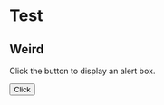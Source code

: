 <html>
<body>

<h1>Test</h1>
<h2>Weird</h2>

<p>Click the button to display an alert box.</p>

<button onclick="myFunction()">Click</button>

<script>
function myFunction() {
  alert("Hello! can you leave this page now, your done here.");
}
</script>

</body>
</html>
